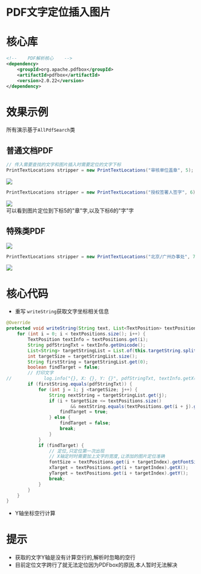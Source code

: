 # PDF文字定位插入图片
# 核心库
```xml
<!--    PDF解析核心    -->
<dependency>
    <groupId>org.apache.pdfbox</groupId>
    <artifactId>pdfbox</artifactId>
    <version>2.0.22</version>
</dependency>
```
# 效果示例
所有演示基于`AllPdfSearch`类
## 普通文档PDF
```java
// 传入需要查找的文字和图片插入时需要定位的文字下标
PrintTextLocations stripper = new PrintTextLocations("审核单位盖章", 5);
```
![](https://blog-oss-voidday.oss-cn-chengdu.aliyuncs.com/other/202202141509314.png)  
```java
PrintTextLocations stripper = new PrintTextLocations("授权签署人签字", 6);
```
![](https://blog-oss-voidday.oss-cn-chengdu.aliyuncs.com/other/202202141516633.png)   
可以看到图片定位到下标5的"章"字,以及下标6的"字"字
## 特殊类PDF
![](https://blog-oss-voidday.oss-cn-chengdu.aliyuncs.com/other/202202141521385.png)   
```java
PrintTextLocations stripper = new PrintTextLocations("北京/广州办事处", 7);
```
![](https://blog-oss-voidday.oss-cn-chengdu.aliyuncs.com/other/202202141521643.png)   
# 核心代码
- 重写 `writeString`获取文字坐标相关信息
```java
@Override
protected void writeString(String text, List<TextPosition> textPositions) throws IOException {
    for (int i = 0; i < textPositions.size(); i++) {
        TextPosition textInfo = textPositions.get(i);
        String pdfStringTxt = textInfo.getUnicode();
        List<String> targetStringList = List.of(this.targetString.split(""));
        int targetSize = targetStringList.size();
        String firstString = targetStringList.get(0);
        boolean findTarget = false;
        // 打印文字
//            log.info("{}, X: {}, Y: {}", pdfStringTxt, textInfo.getX(), textInfo.getY());
        if (firstString.equals(pdfStringTxt)) {
            for (int j = 1; j <targetSize; j++) {
                String nextString = targetStringList.get(j);
                if (i + targetSize <= textPositions.size()
                        && nextString.equals(textPositions.get(i + j).getUnicode())) {
                    findTarget = true;
                } else {
                    findTarget = false;
                    break;
                }
            }
            if (findTarget) {
                // 定位,只定位第一次出现
                // X轴定时时需要加上文字的宽度,让添加的图片定位准确
                fontSize = textPositions.get(i + targetIndex).getFontSizeInPt();
                xTarget = textPositions.get(i + targetIndex).getX();
                yTarget = textPositions.get(i + targetIndex).getY();
                break;
            }
        }
    }
}
```
- Y轴坐标空行计算
# 提示
- 获取的文字Y轴是没有计算空行的,解析时忽略的空行
- 目前定位文字跨行了就无法定位因为PDFbox的原因,本人暂时无法解决
